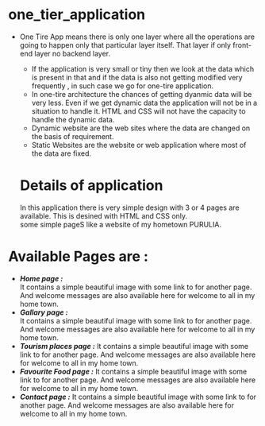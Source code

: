 # one_tier_application

- One Tire App means there is only one layer where all the operations are going to happen only that particular layer itself. 
That layer if only front-end layer no backend layer. 
	- If the application is very small or tiny then we look at the data which is present in that and if the data is also not getting modified very frequently , in such case we go for one-tire application.  
	- In one-tire architecture the chances of getting dyanmic data will be very less. Even if we get dynamic data the application will not be in a situation to handle it. HTML and CSS will not have the capacity to handle the dynamic data.
	- Dynamic website are the web sites where the data are changed on the basis of requirement.
	- Static Websites are the website or web application  where most of the data are fixed.
	
	# Details of application
	
	In this application there is very simple design with 3 or 4 pages are available. This is desined with HTML and CSS only.  
 some simple pageS like a website of my hometown PURULIA.  
 # Available Pages are :  
 - ***Home page :***  
 It contains a simple beautiful image with some link to for another page. And welcome messages are also available here for welcome to all in my home town.  
 - ***Gallary page :***  
 It contains a simple beautiful image with some link to for another page. And welcome messages are also available here for welcome to all in my home town.  
 - ***Tourism places  page :*** 
 It contains a simple beautiful image with some link to for another page. And welcome messages are also available here for welcome to all in my home town.  
 - ***Favourite Food page :*** 
 It contains a simple beautiful image with some link to for another page. And welcome messages are also available here for welcome to all in my home town.  
 - ***Contact page :*** 
 It contains a simple beautiful image with some link to for another page. And welcome messages are also available here for welcome to all in my home town.
